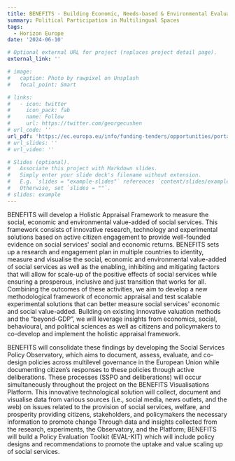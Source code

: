 ```yaml
---
title: BENEFITS - Building Economic, Needs-based & Environmental Evaluation Frameworks for Inclusive Transformation of Social services in Europe
summary: Political Participation in Multilingual Spaces
tags:
  - Horizon Europe
date: '2024-06-10'

# Optional external URL for project (replaces project detail page).
external_link: ''

# image:
#   caption: Photo by rawpixel on Unsplash
#   focal_point: Smart

# links:
#   - icon: twitter
#     icon_pack: fab
#     name: Follow
#     url: https://twitter.com/georgecushen
# url_code: ''
url_pdf: 'https://ec.europa.eu/info/funding-tenders/opportunities/portal/screen/opportunities/topic-details/horizon-cl2-2024-democracy-01-10'
# url_slides: ''
# url_video: ''

# Slides (optional).
#   Associate this project with Markdown slides.
#   Simply enter your slide deck's filename without extension.
#   E.g. `slides = "example-slides"` references `content/slides/example-slides.md`.
#   Otherwise, set `slides = ""`.
# slides: example
---
```


BENEFITS will develop a Holistic Appraisal Framework to measure the social, economic and environmental value-added of social services. This framework consists of innovative research, technology and experimental solutions based on active citizen engagement to provide well-founded evidence on social services' social and economic returns. BENEFITS sets up a research and engagement plan in multiple countries to identity, measure and visualise the social, economic and environmental value-added of social services as well as the enabling, inhibiting and mitigating factors that will allow for scale-up of the positive effects of social services while ensuring a prosperous, inclusive and just transition that works for all. Combining the outcomes of these activities, we aim to develop a new methodological framework of economic appraisal and test scalable experimental solutions that can better measure social services' economic and social value-added. Building on existing innovative valuation methods and the “beyond-GDP”, we will leverage insights from economics, social, behavioural, and political sciences as well as citizens and policymakers to co-develop and implement the holistic appraisal framework.

BENEFITS will consolidate these findings by developing the Social Services Policy Observatory, which aims to document, assess, evaluate, and co-design policies across multilevel governance in the European Union while documenting citizen’s responses to these policies through active deliberations. These processes (SSPO and deliberations) will occur simultaneously throughout the project on the BENEFITS Visualisations Platform. This innovative technological solution will collect, document and visualise data from various sources (i.e., social media, news outlets, and the web) on issues related to the provision of social services, welfare, and prosperity providing citizens, stakeholders, and policymakers the necessary information to promote change Through data and insights collected from the research, experiments, the Observatory, and the Platform; BENEFITS will build a Policy Evaluation Toolkit (EVAL-KIT) which will include policy designs and recommendations to promote the uptake
and value scaling up of social services.